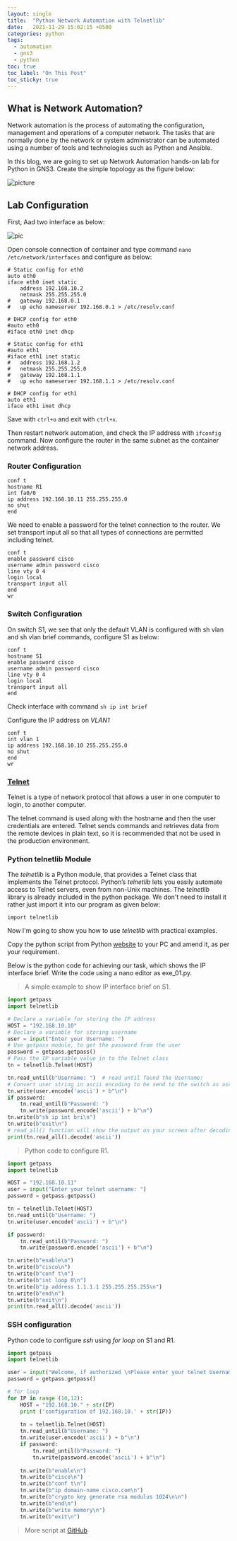 ```yaml
---
layout: single
title:  "Python Network Automation with Telnetlib"
date:   2021-11-29 15:02:15 +0500
categories: python
tags: 
  - automation
  - gns3
  - python
toc: true
toc_label: "On This Post"
toc_sticky: true
---
```


## What is Network Automation?
Network automation is the process of automating the configuration, management and operations of a computer network. The tasks that are normally done by the network or system administrator can be automated using a number of tools and technologies such as Python and Ansible.

In this blog, we are going to set up Network Automation hands-on lab for Python in GNS3. Create the simple topology as the figure below:

![picture](/assets/images/network_automation.png)

## Lab Configuration

First, Aad two interface as below:

![pic](/assets/images/net_auto.png)

Open console connection of container and type command `nano /etc/network/interfaces` and configure as below:

```console
# Static config for eth0
auto eth0
iface eth0 inet static
	address 192.168.10.2
	netmask 255.255.255.0
#	gateway 192.168.0.1
#	up echo nameserver 192.168.0.1 > /etc/resolv.conf

# DHCP config for eth0
#auto eth0
#iface eth0 inet dhcp

# Static config for eth1
#auto eth1
#iface eth1 inet static
#	address 192.168.1.2
#	netmask 255.255.255.0
#	gateway 192.168.1.1
#	up echo nameserver 192.168.1.1 > /etc/resolv.conf

# DHCP config for eth1
auto eth1
iface eth1 inet dhcp
```

Save with `ctrl+o` and exit with `ctrl+x`.

Then restart network automation, and check the IP address with `ifconfig` command. Now configure the router in the same subnet as the container network address.

### Router Configuration

```console
conf t
hostname R1
int fa0/0
ip address 192.168.10.11 255.255.255.0
no shut
end
```

We need to enable a password for the telnet connection to the router. We set transport input all so that all types of connections are permitted including telnet.

```console
conf t
enable password cisco
username admin password cisco
line vty 0 4
login local
transport input all
end
wr
```

### Switch Configuration

On switch S1, we see that only the default VLAN is configured with sh vlan and sh vlan brief commands, configure S1 as below:

```console
conf t
hostname S1
enable password cisco
username admin password cisco
line vty 0 4
login local
transport input all
end
```

Check interface with command `sh ip int brief`

Configure the IP address on _VLAN1_

```console
conf t
int vlan 1
ip address 192.168.10.10 255.255.255.0
no shut
end
wr
```

### [Telnet](https://datatracker.ietf.org/doc/html/rfc854.html)

Telnet is a type of network protocol that allows a user in one computer to login, to another computer.

The telnet command is used along with the hostname and then the user credentials are entered. Telnet sends commands and retrieves data from the remote devices in plain text, so it is recommended that not be used in the production environment.

### Python telnetlib Module

The _telnetlib_ is a Python module, that provides a Telnet class that implements the Telnet protocol. Python’s _telnetlib_ lets you easily automate access to Telnet servers, even from non-Unix machines. The _telnetlib_ library is already included in the python package. We don't need to install it rather just import it into our program as given below:

`import telnetlib`

Now I'm going to show you how to use _telnetlib_ with practical examples.

Copy the python script from Python [website](https://docs.python.org/3/library/telnetlib.html) to your PC and amend it, as per your requirement.

Below is the python code for achieving our task, which shows the IP interface brief. Write the code using a nano editor as exe_01.py.

> A simple example to show IP interface brief on S1.

```python
import getpass
import telnetlib

# Declare a variable for storing the IP address
HOST = "192.168.10.10"
# Declare a variable for storing username
user = input("Enter your Username: ")
# Use getpass module, to get the password from the user
password = getpass.getpass()
# Pass the IP variable value in to the Telnet class
tn = telnetlib.Telnet(HOST)

tn.read_until(b"Username: ")  # read until found the Username:
# Convert user string in ascii encoding to be send to the switch as ascii characters
tn.write(user.encode('ascii') + b"\n")
if password:
    tn.read_until(b"Password: ")
    tn.write(password.encode('ascii') + b"\n")
tn.write(b"sh ip int bri\n")
tn.write(b"exit\n")
# read_all() function will show the output on your screen after decoding the ascii to unicode
print(tn.read_all().decode('ascii'))
```

> Python code to configure R1.

```python
import getpass
import telnetlib

HOST = "192.168.10.11"
user = input("Enter your telnet username: ")
password = getpass.getpass()

tn = telnetlib.Telnet(HOST)
tn.read_until(b"Username: ")
tn.write(user.encode('ascii') + b"\n")

if password:
    tn.read_until(b"Password: ")
    tn.write(password.encode('ascii') + b"\n")

tn.write(b"enable\n")
tn.write(b"cisco\n")
tn.write(b"conf t\n")
tn.write(b"int loop 0\n")
tn.write(b"ip address 1.1.1.1 255.255.255.255\n")
tn.write(b"end\n")
tn.write(b"exit\n")
print(tn.read_all().decode('ascii'))
```

### SSH configuration

Python code to configure _ssh_ using _for loop_ on S1 and R1.

```python
import getpass
import telnetlib

user = input("Welcome, if authorized \nPlease enter your telnet Username: ")
password = getpass.getpass()

# for loop
for IP in range (10,12): 
    HOST = "192.168.10." + str(IP)
    print ('configuration of 192.168.10.' + str(IP))
    
    tn = telnetlib.Telnet(HOST)
    tn.read_until(b"Username: ")
    tn.write(user.encode('ascii') + b"\n")
    if password:
        tn.read_until(b"Password: ")
        tn.write(password.encode('ascii') + b"\n")
   
    tn.write(b"enable\n") 
    tn.write(b"cisco\n")
    tn.write(b"conf t\n")
    tn.write(b"ip domain-name cisco.com\n")
    tn.write(b"crypto key generate rsa modulus 1024\n\n")
    tn.write(b"end\n")
    tn.write(b"write memory\n")
    tn.write(b"exit\n")
```

> More script at [GitHub](https://github.com/sydasif/network-automation/tree/master/telnet)
